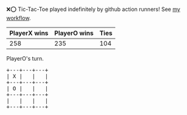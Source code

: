 :x::o: Tic-Tac-Toe played indefinitely by github action runners! See [my workflow](.github/workflows/play.yaml).

|PlayerX wins|PlayerO wins|Ties|
|-|-|-|
|258|235|104|

PlayerO's turn.

<pre>
+---+---+---+
| X |   |   |
+---+---+---+
| O |   |   |
+---+---+---+
|   |   |   |
+---+---+---+
</pre>